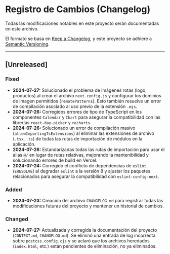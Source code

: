 # Registro de Cambios (Changelog)

Todas las modificaciones notables en este proyecto serán documentadas en este archivo.

El formato se basa en [Keep a Changelog](https://keepachangelog.com/en/1.0.0/), y este proyecto se adhiere a [Semantic Versioning](https://semver.org/spec/v2.0.0.html).

---

## [Unreleased]

### Fixed
- **2024-07-27:** Solucionado el problema de imágenes rotas (logo, productos) al crear el archivo `next.config.js` y configurar los dominios de imagen permitidos (`remotePatterns`). Esto también resuelve un error de compilación asociado al uso previo de la extensión `.mjs`.
- **2024-07-26:** Corregidos errores de tipo de TypeScript en los componentes `Calendar` y `Chart` para asegurar la compatibilidad con las librerías `react-day-picker` y `recharts`.
- **2024-07-26:** Solucionado un error de compilación masivo (`allowImportingTsExtensions`) al eliminar las extensiones de archivo (`.tsx`, `.ts`) de todas las rutas de importación de módulos en la aplicación.
- **2024-07-26:** Estandarizadas todas las rutas de importación para usar el alias `@/` en lugar de rutas relativas, mejorando la mantenibilidad y solucionando errores de build en Vercel.
- **2024-07-24:** Corregido el conflicto de dependencias de `eslint` (`ERESOLVE`) al degradar `eslint` a la versión 8 y ajustar los paquetes relacionados para asegurar la compatibilidad con `eslint-config-next`.

### Added
- **2024-07-23:** Creación del archivo `CHANGELOG.md` para registrar todas las modificaciones futuras del proyecto y mantener un historial de cambios.

### Changed
- **2024-07-27:** Actualizada y corregida la documentación del proyecto (`CONTEXT.md`, `CHANGELOG.md`). Se eliminó una entrada de log incorrecta sobre `postcss.config.cjs` y se aclaró que los archivos heredados (`index.html`, etc.) están pendientes de eliminación, no ya eliminados.
